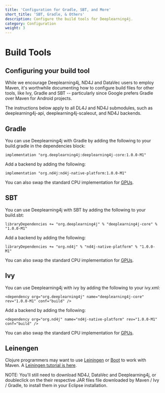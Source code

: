 ```yaml
---
title: 'Configuration for Gradle, SBT, and More'
short_title: 'SBT, Gradle, & Others'
description: Configure the build tools for Deeplearning4j.
category: Configuration
weight: 3
---
```


# Build Tools

## Configuring your build tool

While we encourage Deeplearning4j, ND4J and DataVec users to employ Maven, it's worthwhile documenting how to configure build files for other tools, like Ivy, Gradle and SBT -- particularly since Google prefers Gradle over Maven for Android projects.

The instructions below apply to all DL4J and ND4J submodules, such as deeplearning4j-api, deeplearning4j-scaleout, and ND4J backends.

## Gradle

You can use Deeplearning4j with Gradle by adding the following to your build.gradle in the dependencies block:

```text
implementation "org.deeplearning4j:deeplearning4j-core:1.0.0-M1"
```

Add a backend by adding the following:

```text
implementation "org.nd4j:nd4j-native-platform:1.0.0-M1"
```

You can also swap the standard CPU implementation for [GPUs](deeplearning4j/deeplearning4j-config-gpu-cpu).

## SBT

You can use Deeplearning4j with SBT by adding the following to your build.sbt:

```text
libraryDependencies += "org.deeplearning4j" % "deeplearning4j-core" % "1.0.0-M1"
```

Add a backend by adding the following:

```text
libraryDependencies += "org.nd4j" % "nd4j-native-platform" % "1.0.0-M1"
```

You can also swap the standard CPU implementation for [GPUs](deeplearning4j/deeplearning4j-config-gpu-cpu).

## Ivy

You can use Deeplearning4j with ivy by adding the following to your ivy.xml:

```markup
<dependency org="org.deeplearning4j" name="deeplearning4j-core" rev="1.0.0-M1" conf="build" />
```

Add a backend by adding the following:

```markup
<dependency org="org.nd4j" name="nd4j-native-platform" rev="1.0.0-M1" conf="build" />
```

You can also swap the standard CPU implementation for [GPUs](deeplearning4j/deeplearning4j-config-gpu-cpu).

## Leinengen

Clojure programmers may want to use [Leiningen](https://github.com/technomancy/leiningen/) or [Boot](http://boot-clj.com/) to work with Maven. A [Leiningen tutorial is here](https://github.com/technomancy/leiningen/blob/master/doc/TUTORIAL.md).

NOTE: You'll still need to download ND4J, DataVec and Deeplearning4j, or doubleclick on the their respective JAR files file downloaded by Maven / Ivy / Gradle, to install them in your Eclipse installation.

